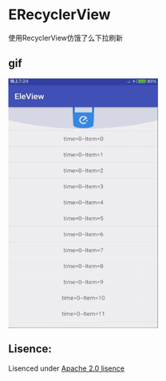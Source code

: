 # ERecyclerView
使用RecyclerView仿饿了么下拉刷新
## gif
<img src="https://github.com/Ulez/ERecyclerView/blob/master/screenshots/a.gif" width = "300" height = "500" align=center />

## Lisence:

Lisenced under [Apache 2.0 lisence](http://opensource.org/licenses/Apache-2.0)
